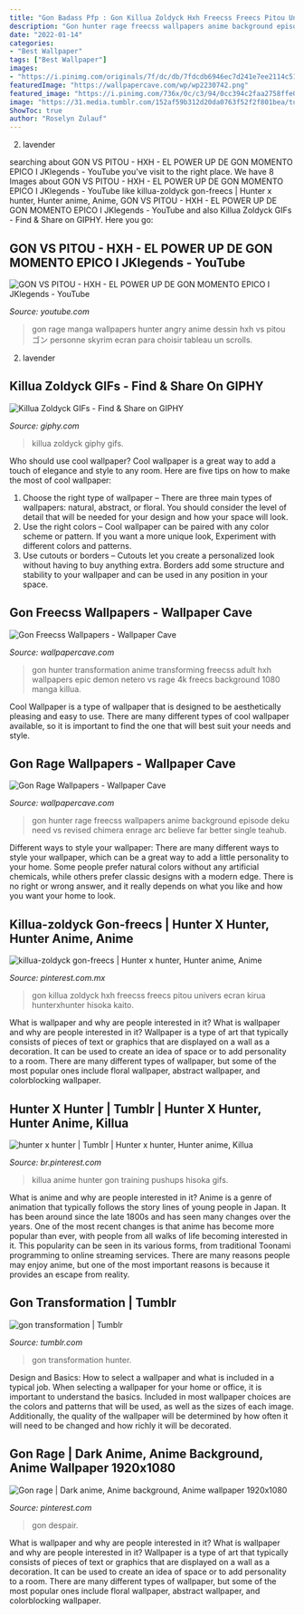 ```yaml
---
title: "Gon Badass Pfp : Gon Killua Zoldyck Hxh Freecss Freecs Pitou Univers Ecran Kirua Hunterxhunter Hisoka Kaito"
description: "Gon hunter rage freecss wallpapers anime background episode deku need vs revised chimera enrage arc believe far better single teahub"
date: "2022-01-14"
categories:
- "Best Wallpaper"
tags: ["Best Wallpaper"]
images:
- "https://i.pinimg.com/originals/7f/dc/db/7fdcdb6946ec7d241e7ee2114c5109de.jpg"
featuredImage: "https://wallpapercave.com/wp/wp2230742.png"
featured_image: "https://i.pinimg.com/736x/0c/c3/94/0cc394c2faa2758ffe0e06b2105db262--univers-manga-anime-art.jpg"
image: "https://31.media.tumblr.com/152af59b312d20da0763f52f2f801bea/tumblr_n68yl2iNKD1qjwvabo1_500.gif"
ShowToc: true
author: "Roselyn Zulauf"
---
```



2. lavender 

	

		
searching about GON VS PITOU - HXH - EL POWER UP DE GON MOMENTO EPICO I JKlegends - YouTube you've visit to the right place. We have 8 Images about GON VS PITOU - HXH - EL POWER UP DE GON MOMENTO EPICO I JKlegends - YouTube like killua-zoldyck gon-freecs | Hunter x hunter, Hunter anime, Anime, GON VS PITOU - HXH - EL POWER UP DE GON MOMENTO EPICO I JKlegends - YouTube and also Killua Zoldyck GIFs - Find &amp; Share on GIPHY. Here you go:
		
    
## GON VS PITOU - HXH - EL POWER UP DE GON MOMENTO EPICO I JKlegends - YouTube

<img loading=lazy src="https://i.ytimg.com/vi/KWG6Ffa33ko/hqdefault.jpg" onerror="this.onerror=null;this.src='https://tse1.mm.bing.net/th?id=OIP.RY7zLp6mybyATi5cItpbdwHaFj&amp;pid=15.1';" alt="GON VS PITOU - HXH - EL POWER UP DE GON MOMENTO EPICO I JKlegends - YouTube">

_Source: youtube.com_

>gon rage manga wallpapers hunter angry anime dessin hxh vs pitou ゴン personne skyrim ecran para choisir tableau un scrolls. 

	

2. lavender 

    
## Killua Zoldyck GIFs - Find &amp; Share On GIPHY

<img loading=lazy src="https://media.giphy.com/media/148lke7jEHVtqo/giphy.gif" onerror="this.onerror=null;this.src='https://tse3.mm.bing.net/th?id=OIP.LuSF-y1ai3dHdWxUj_M8kQHaDp&amp;pid=15.1';" alt="Killua Zoldyck GIFs - Find &amp; Share on GIPHY">

_Source: giphy.com_

>killua zoldyck giphy gifs. 

	

Who should use cool wallpaper?
Cool wallpaper is a great way to add a touch of elegance and style to any room. Here are five tips on how to make the most of cool wallpaper: 
1) Choose the right type of wallpaper – There are three main types of wallpapers: natural, abstract, or floral. You should consider the level of detail that will be needed for your design and how your space will look. 
2) Use the right colors – Cool wallpaper can be paired with any color scheme or pattern. If you want a more unique look, Experiment with different colors and patterns. 
3) Use cutouts or borders – Cutouts let you create a personalized look without having to buy anything extra. Borders add some structure and stability to your wallpaper and can be used in any position in your space.

    
## Gon Freecss Wallpapers - Wallpaper Cave

<img loading=lazy src="https://wallpapercave.com/wp/wp2230742.png" onerror="this.onerror=null;this.src='https://tse3.mm.bing.net/th?id=OIP.7KLnMpnLFUN9YyWbUQgzJgHaEK&amp;pid=15.1';" alt="Gon Freecss Wallpapers - Wallpaper Cave">

_Source: wallpapercave.com_

>gon hunter transformation anime transforming freecss adult hxh wallpapers epic demon netero vs rage 4k freecs background 1080 manga killua. 

	

Cool Wallpaper is a type of wallpaper that is designed to be aesthetically pleasing and easy to use. There are many different types of cool wallpaper available, so it is important to find the one that will best suit your needs and style.

    
## Gon Rage Wallpapers - Wallpaper Cave

<img loading=lazy src="https://wallpapercave.com/wp/wp7693644.jpg" onerror="this.onerror=null;this.src='https://tse2.mm.bing.net/th?id=OIP.ekNA_UsS9dqBbsSKCtCfQwHaEK&amp;pid=15.1';" alt="Gon Rage Wallpapers - Wallpaper Cave">

_Source: wallpapercave.com_

>gon hunter rage freecss wallpapers anime background episode deku need vs revised chimera enrage arc believe far better single teahub. 

	

Different ways to style your wallpaper:
There are many different ways to style your wallpaper, which can be a great way to add a little personality to your home. Some people prefer natural colors without any artificial chemicals, while others prefer classic designs with a modern edge. There is no right or wrong answer, and it really depends on what you like and how you want your home to look.

    
## Killua-zoldyck Gon-freecs | Hunter X Hunter, Hunter Anime, Anime

<img loading=lazy src="https://i.pinimg.com/736x/0c/c3/94/0cc394c2faa2758ffe0e06b2105db262--univers-manga-anime-art.jpg" onerror="this.onerror=null;this.src='https://tse2.mm.bing.net/th?id=OIP.VWvyCqRKWtMaHvK0CnXoDAHaHV&amp;pid=15.1';" alt="killua-zoldyck gon-freecs | Hunter x hunter, Hunter anime, Anime">

_Source: pinterest.com.mx_

>gon killua zoldyck hxh freecss freecs pitou univers ecran kirua hunterxhunter hisoka kaito. 

	

What is wallpaper and why are people interested in it?
What is wallpaper and why are people interested in it?
Wallpaper is a type of art that typically consists of pieces of text or graphics that are displayed on a wall as a decoration. It can be used to create an idea of space or to add personality to a room. There are many different types of wallpaper, but some of the most popular ones include floral wallpaper, abstract wallpaper, and colorblocking wallpaper.

    
## Hunter X Hunter | Tumblr | Hunter X Hunter, Hunter Anime, Killua

<img loading=lazy src="https://i.pinimg.com/736x/10/36/07/103607bd742838d072f6050f5e05c96a.jpg" onerror="this.onerror=null;this.src='https://tse2.mm.bing.net/th?id=OIP.pflkEypnG-CwaAFYAcU83QHaEJ&amp;pid=15.1';" alt="hunter x hunter | Tumblr | Hunter x hunter, Hunter anime, Killua">

_Source: br.pinterest.com_

>killua anime hunter gon training pushups hisoka gifs. 

	

What is anime and why are people interested in it?
Anime is a genre of animation that typically follows the story lines of young people in Japan. It has been around since the late 1800s and has seen many changes over the years. One of the most recent changes is that anime has become more popular than ever, with people from all walks of life becoming interested in it. This popularity can be seen in its various forms, from traditional Toonami programming to online streaming services. There are many reasons people may enjoy anime, but one of the most important reasons is because it provides an escape from reality.

    
## Gon Transformation | Tumblr

<img loading=lazy src="https://31.media.tumblr.com/152af59b312d20da0763f52f2f801bea/tumblr_n68yl2iNKD1qjwvabo1_500.gif" onerror="this.onerror=null;this.src='https://tse4.mm.bing.net/th?id=OIP.AvYnQHNx-cHd4XkkyDHNIAHaD8&amp;pid=15.1';" alt="gon transformation | Tumblr">

_Source: tumblr.com_

>gon transformation hunter. 

	

Design and Basics: How to select a wallpaper and what is included in a typical job.
When selecting a wallpaper for your home or office, it is important to understand the basics. Included in most wallpaper choices are the colors and patterns that will be used, as well as the sizes of each image. Additionally, the quality of the wallpaper will be determined by how often it will need to be changed and how richly it will be decorated.

    
## Gon Rage | Dark Anime, Anime Background, Anime Wallpaper 1920x1080

<img loading=lazy src="https://i.pinimg.com/originals/7f/dc/db/7fdcdb6946ec7d241e7ee2114c5109de.jpg" onerror="this.onerror=null;this.src='https://tse3.mm.bing.net/th?id=OIP.FOkJFOep6VyzmMhxrH_Z_wHaEL&amp;pid=15.1';" alt="Gon rage | Dark anime, Anime background, Anime wallpaper 1920x1080">

_Source: pinterest.com_

>gon despair. 

	

What is wallpaper and why are people interested in it?
What is wallpaper and why are people interested in it?
Wallpaper is a type of art that typically consists of pieces of text or graphics that are displayed on a wall as a decoration. It can be used to create an idea of space or to add personality to a room. There are many different types of wallpaper, but some of the most popular ones include floral wallpaper, abstract wallpaper, and colorblocking wallpaper.

